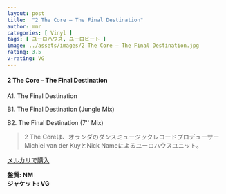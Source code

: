 ```yaml
---
layout: post
title:  "2 The Core – The Final Destination"
author: mmr
categories: [ Vinyl ]
tags: [ ユーロハウス, ユーロビート ]
image: ../assets/images/2 The Core – The Final Destination.jpg
rating: 3.5
v-rating: VG
---
```


#### 2 The Core – The Final Destination

A1. The Final Destination

B1. The Final Destination (Jungle Mix)

B2. The Final Destination (7'' Mix)

> 2 The Coreは、オランダのダンスミュージックレコードプロデューサーMichiel van der KuyとNick Nameによるユーロハウスユニット。


[メルカリで購入](https://jp.mercari.com/item/m19666571789)

<div class="mt-4 mb-4 d-flex align-items-center">
<strong class="mr-1">盤質: NM</strong>
</div>
<div class="mt-4 mb-4 d-flex align-items-center">
<strong class="mr-1">ジャケット: VG</strong>
</div>
